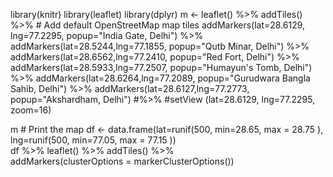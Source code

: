 library(knitr)
library(leaflet)
library(dplyr)
m <- leaflet() %>%
  addTiles() %>%  # Add default OpenStreetMap map tiles
  addMarkers(lat=28.6129, lng=77.2295, popup="India Gate, Delhi") %>%
  addMarkers(lat=28.5244,lng=77.1855, popup="Qutb Minar, Delhi") %>%
  addMarkers(lat=28.6562,lng=77.2410, popup="Red Fort, Delhi") %>%
  addMarkers(lat=28.5933,lng=77.2507, popup="Humayun's Tomb, Delhi") %>%
  addMarkers(lat=28.6264,lng=77.2089, popup="Gurudwara Bangla Sahib, Delhi") %>%
  addMarkers(lat=28.6127,lng=77.2773, popup="Akshardham, Delhi") #%>%
  #setView (lat=28.6129, lng=77.2295, zoom=16) 
  
m  # Print the map
df <- data.frame(lat=runif(500, min=28.65, max = 28.75 ),
                 lng=runif(500, min=77.05, max = 77.15 ))  
df %>%
leaflet() %>%
addTiles() %>%  
addMarkers(clusterOptions = markerClusterOptions())  
                 
                 
                 